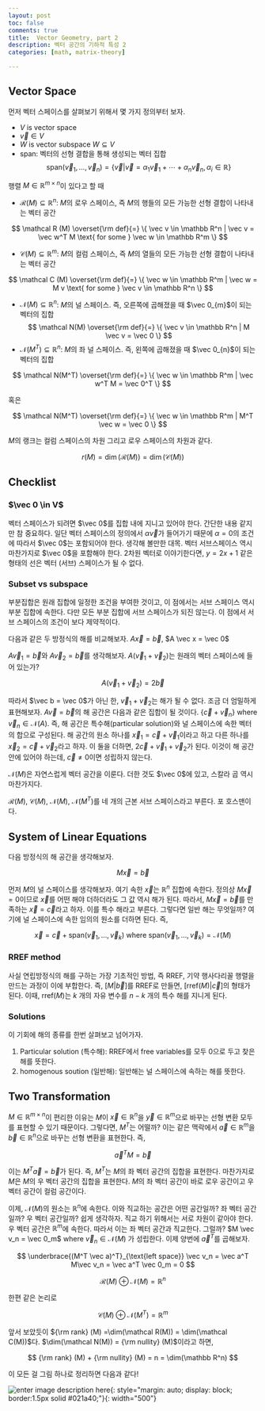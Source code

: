 ```yaml
---
layout: post
toc: false
comments: true
title:  Vector Geometry, part 2 
description: 벡터 공간의 기하적 특성 2
categories: [math, matrix-theory]

---
```


## Vector Space 

먼저 벡터 스페이스를 살펴보기 위해서 몇 가지 정의부터 보자. 


- $V$ is vector space 
- $\vec v \in V$
- $W$ is vector subspace $W \subseteq V$
- span: 벡터의 선형 결합을 통해 생성되는 벡터 집합 
$$
\text{span}(\vec v_1, \dotsc, \vec v_n) = \{\vec v | \vec v = \alpha_1 \vec v_1 + \dotsb + \alpha_n \vec v_n, \alpha_i \in \mathbb R \}
$$

행렬 $M \in \mathbb R^{m \times n}$이 있다고 할 때 

- $\mathcal R(M) \subseteq \mathbb R^n$: $M$의 로우 스페이스, 즉 $M$의 행들의 모든 가능한 선형 결합이 나타내는 벡터 공간 

$$
\mathcal R (M) \overset{\rm def}{=} \{ \vec v \in \mathbb R^n | \vec v = \vec w^T M \text{ for some } \vec w \in \mathbb R^m \}
$$

- $\mathcal C(M) \subseteq \mathbb R^m$: $M$의 컬럼 스페이스, 즉 $M$의 열들의 모든 가능한 선형 결합이 나타내는 벡터 공간 

$$
\mathcal C (M) \overset{\rm def}{=} \{ \vec w \in \mathbb R^m | \vec w = M v \text{ for some } \vec v \in \mathbb R^n \}
$$

- $\mathcal N(M) \subseteq \mathbb R^n$: $M$의 널 스페이스. 즉, 오른쪽에 곱해졌을 때 $\vec 0_{m}$이 되는 벡터의 집합 
$$
\mathcal N(M) \overset{\rm def}{=} \{ \vec v \in \mathbb R^n | M \vec v = \vec 0 \}
$$
- $\mathcal N(M^T) \subseteq \mathbb R^n$: $M$의 좌 널 스페이스. 즉, 왼쪽에 곱해졌을 때 $\vec 0_{n}$이 되는 벡터의 집합 

$$
\mathcal N(M^T) \overset{\rm def}{=} \{ \vec w \in \mathbb R^m | \vec w^T M  = \vec 0^T \}
$$

혹은 

$$
\mathcal N(M^T) \overset{\rm def}{=} \{ \vec w \in \mathbb R^m | M^T \vec w = \vec 0 \}
$$

$M$의 랭크는 컬럼 스페이스의 차원 그리고 로우 스페이스의 차원과 같다. 

$$
r(M) = \dim(\mathcal R (M)) = \dim(\mathcal C(M))
$$

## Checklist 

### $\vec 0 \in V$

벡터 스페이스가 되려면 $\vec 0$를 집합 내에 지니고 있어야 한다. 간단한 내용 같지만 참 중요하다. 일단 벡터 스페이스의 정의에서 $\alpha \vec v$가 들어가기 때문에 $\alpha=0$의 조건에 따라서 $\vec 0$는 포함되어야 한다. 생각해 볼만한 대목. 벡터 서브스페이스 역시 마찬가지로 $\vec 0$을 포함해야 한다. 2차원 벡터로 이야기한다면, $y = 2x + 1$ 같은 형태의 선은 벡터 (서브) 스페이스가 될 수 없다.  

### Subset vs subspace 

부분집합은 원래 집합에 일정한 조건을 부여한 것이고, 이 점에서는 서브 스페이스 역시 부분 집합에 속한다. 다만 모든 부분 집합에 서브 스페이스가 되진 않는다. 이 점에서 서브 스페이스의 조건이 보다 제약적이다. 

다음과 같은 두 방정식의 해를 비교해보자. $A \vec x = \vec b$, $A \vec x = \vec 0$

$A \vec v_1 = \vec b$와 $A \vec v_2 = \vec b$를 생각해보자. $A(\vec v_1 + \vec v_2)$는 원래의 벡터 스페이스에 들어 있는가? 

$$
A(\vec v_1 + \vec v_2) = 2 \vec b
$$ 

따라서 $\vec b = \vec 0$가 아닌 한, $\vec v_1 + \vec v_2$는 해가 될 수 없다. 조금 더 엄밀하게 표현해보자. $A \vec v = \vec b$의 해 공간은 다음과 같은 집합이 될 것이다. $\{ \vec c + \vec v_n\}$ where $\vec v_n \in \mathcal N (A)$. 즉, 해 공간은 특수해(particular solution)와 널 스페이스에 속한 벡터의 합으로 구성된다. 해 공간의 원소 하나를 $\vec x_1 = \vec c + \vec v_1$이라고 하고 다른 하나를 $\vec x_2 = \vec c + \vec v_2$라고 하자. 이 둘을 더하면, $2 \vec c + \vec v_1 + \vec v_2$가 된다. 이것이 해 공간 안에 있어야 하는데, $\vec c \neq 0$이면 성립하지 않는다. 

$\mathcal N(M)$은 자연스럽게 벡터 공간을 이룬다. 더한 것도 $\vec 0$에 있고, 스칼라 곱 역시 마찬가지다. 

$\mathcal R(M)$, $\mathcal C(M)$, $\mathcal N(M)$, $\mathcal N(M^T)$를 네 개의 근본 서브 스페이스라고 부른다. 포 호스맨이다. 

## System of Linear Equations

다음 방정식의 해 공간을 생각해보자. 

$$
M \vec x = \vec b
$$

먼저 $M$의 널 스페이스를 생각해보자. 여기 속한 $\vec x$는 $\mathbb R^n$ 집합에 속한다. 정의상 $M \vec x = 0$이므로 $\vec x$를 어떤 해야 더하더라도 그 값 역시 해가 된다. 따라서, $M \vec x = \vec b$를 만족하는 $\vec x = \vec c$라고 하자. 이를 특수 해라고 부른다. 그렇다면 일반 해는 무엇일까? 여기에 널 스페이스에 속한 임의의 원소를 더하면 된다. 즉, 

$$
\vec x = \vec c + \text{span}(\vec v_1, \dotsc, \vec v_k) \text{ where } \text{span}(\vec v_1, \dotsc, \vec v_k) = \mathcal N(M)
$$

### RREF method 

사실 연립방정식의 해를 구하는 가장 기초적인 방법, 즉 RREF, 기약 행사다리꼴 행렬을 만드는 과정이 이에 부합한다. 즉, $[M \lvert \vec b]$를 RREF로 만들면, $[\text{rref}(M) \vert \vec c]$의 형태가 된다. 이때, $\text{rref}(M)$는 $k$ 개의 자유 변수를 $n-k$ 개의 특수 해를 지니게 된다. 

### Solutions 

이 기회에 해의 종류를 한번 살펴보고 넘어가자. 

1. Particular solution (특수해): RREF에서 free variables를 모두 0으로 두고 찾은 해를 뜻한다. 
1. homogenous soution (일반해): 일반해는 널 스페이스에 속하는 해를 뜻한다. 

## Two Transformation 

$M \in \mathbb R^{m \times n}$이 편리한 이유는 $M$이 $\vec x \in \mathbb R^n$을 $\vec y \in \mathbb R^m$으로 바꾸는 선형 변환 모두를 표현할 수 있기 때문이다. 그렇다면, $M^T$는 어떨까? 이는 같은 맥락에서  $\vec a \in \mathbb R^m$을 $\vec b \in \mathbb R^n$으로 바꾸는 선형 변환을 표현한다. 즉, 

$$
\vec a^T M = \vec b
$$

이는 $M^T \vec a= \vec b$가 된다. 즉, $M^T$는 $M$의 좌 벡터 공간의 집합을 표현한다. 마찬가지로 $M$은 $M$의 우 벡터 공간의 집합을 표현한다. $M$의 좌 벡터 공간이 바로 로우 공간이고 우 벡터 공간이 컬럼 공간이다. 

이제, $\mathcal N(M)$의 원소는 $\mathbb R^n$에 속한다. 이와 직교하는 공간은 어떤 공간일까? 좌 벡터 공간일까? 우 벡터 공간일까? 쉽게 생각하자. 직교 하기 위해서는 서로 차원이 같아야 한다. 우 벡터 공간은 $\mathbb R^m$에 속한다. 따라서 이는 좌 벡터 공간과 직교한다. 그럴까? $M \vec v_n = \vec 0_m$ where $\vec v_n \in \mathcal N(M)$ 가 성립한다. 이제 양번에 $\vec a^T$를 곱해보자. 

$$
\underbrace{(M^T \vec a)^T}_{\text{left space}} \vec v_n = \vec a^T M\vec v_n = \vec a^T \vec 0_m = 0
$$

$$
\mathcal R(M) \oplus \mathcal N(M) = \mathbb R^n
$$

한편 같은 논리로 

$$
\mathcal C(M) \oplus \mathcal N(M^T) = \mathbb R^m
$$

앞서 보았듯이 ${\rm rank} (M) =\dim(\mathcal R(M)) = \dim(\mathcal C(M))$다. $\dim(\mathcal N(M)) = {\rm nullity} (M)$이라고 하면, 

$$
{\rm rank} (M) + {\rm nullity} (M) = n = \dim(\mathbb R^n)
$$

이 모든 걸 그림 하나로 정리하면 다음과 같다! 

![enter image description here](https://www.cs.utexas.edu/users/flame/laff/alaff-beta/images/Chapter04/FundamentalSpaces.png){: style="margin: auto; display: block; border:1.5px solid #021a40;"}{: width="500"}
<!--stackedit_data:
eyJoaXN0b3J5IjpbLTE0MDg4MzMwNzUsLTEyOTAwMjU1MjIsMj
A4ODA0MzM3NCwtMjA1MjIwMTc0MCwtODM4MjgzNzA3XX0=
-->